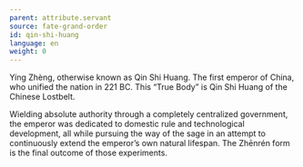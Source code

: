 ```yaml
---
parent: attribute.servant
source: fate-grand-order
id: qin-shi-huang
language: en
weight: 0
---
```


Yíng Zhèng, otherwise known as Qin Shi Huang. The first emperor of China, who unified the nation in 221 BC. This “True Body” is Qin Shi Huang of the Chinese Lostbelt.

Wielding absolute authority through a completely centralized government, the emperor was dedicated to domestic rule and technological development, all while pursuing the way of the sage in an attempt to continuously extend the emperor’s own natural lifespan. The Zhēnrén form is the final outcome of those experiments.
